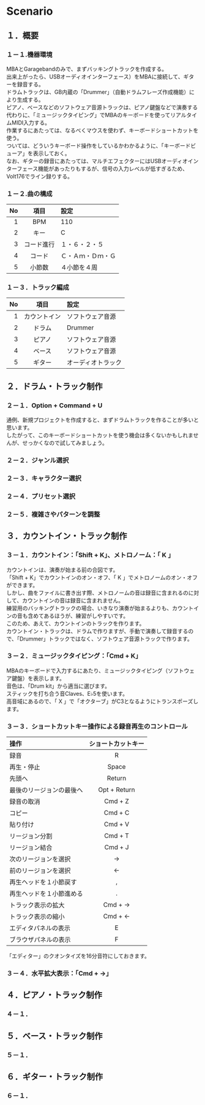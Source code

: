 # Scenario
## １．概要
### １－１.機器環境
MBAとGaragebandのみで、まずバッキングトラックを作成する。  
出来上がったら、USBオーディオインターフェース）をMBAに接続して、ギターを録音する。  
ドラムトラックは、GB内蔵の「Drummer」（自動ドラムフレーズ作成機能）により生成する。  
ピアノ、ベースなどのソフトウェア音源トラックは、ピアノ鍵盤などで演奏する代わりに、「ミュージックタイピング」でMBAのキーボードを使ってリアルタイムMIDI入力する。  
作業するにあたっては、なるべくマウスを使わず、キーボードショートカットを使う。  
ついては、どういうキーボード操作をしているかわかるように、「キーボードビューア」を表示しておく。  
なお、ギターの録音にあたっては、マルチエフェクターにはUSBオーディオインターフェース機能があったりもするが、信号の入力レベルが低すぎるため、Volt176でライン録りする。  
  
### １－２.曲の構成
|No|項目|設定|
|--:|:--:|:--|
|1|BPM|110|
|2|キー|C|
|3|コード進行|１・６・２・５|
|4|コード|Ｃ・Ａｍ・Ｄｍ・Ｇ|
|5|小節数|４小節を４周|
  
### １－３．トラック編成
|No|項目|設定|
|--:|:--:|:--|
|1|カウントイン|ソフトウェア音源|
|2|ドラム|Drummer|
|3|ピアノ|ソフトウェア音源|
|4|ベース|ソフトウェア音源|
|5|ギター|オーディオトラック|
  
## ２．ドラム・トラック制作
### ２－１．Option + Command + U
通例、新規プロジェクトを作成すると、まずドラムトラックを作ることが多いと思います。  
したがって、このキーボードショートカットを使う機会は多くないかもしれませんが、せっかくなので試してみましょう。  
### ２－２．ジャンル選択
### ２－３．キャラクター選択
### ２－４．プリセット選択
### ２－５．複雑さやパターンを調整
## ３．カウントイン・トラック制作
### ３－１．カウントイン：「Shift + K」、メトロノーム：「 K 」
カウントインは、演奏が始まる前の合図です。  
「Shift + K」でカウントインのオン・オフ、「 K 」でメトロノームのオン・オフができます。  
しかし、曲をファイルに書き出す際、メトロノームの音は録音に含まれるのに対して、カウントインの音は録音に含まれません。  
練習用のバッキングトラックの場合、いきなり演奏が始まるよりも、カウントインの音も含めてあるほうが、練習がしやすいです。  
このため、あえて、カウントインのトラックを作ります。  
カウントイン・トラックは、ドラムで作りますが、手動で演奏して録音するので、「Drummer」トラックではなく、ソフトウェア音源トラックで作ります。  
### ３－２．ミュージックタイピング：「Cmd + K」
MBAのキーボードで入力するにあたり、ミュージックタイピング（ソフトウェア鍵盤）を表示します。  
音色は、「Drum kit」から適当に選びます。  
スティックを打ち合う音Claves、E♭5を使います。  
高音域にあるので、「 X 」で「オクターブ」がC3となるようにトランスポーズします。
  
### ３－３．ショートカットキー操作による録音再生のコントロール
|操作|ショートカットキー|
|:--|:--:|
|録音|R|
|再生・停止|Space|
|先頭へ|Return|
|最後のリージョンの最後へ|Opt + Return|
|録音の取消|Cmd + Z|
|コピー|Cmd + C|
|貼り付け|Cmd + V|
|リージョン分割|Cmd + T|
|リージョン結合|Cmd + J|
|次のリージョンを選択|→|
|前のリージョンを選択|←|
|再生ヘッドを１小節戻す|,|
|再生ヘッドを１小節進める|.|  
|トラック表示の拡大|Cmd + →|
|トラック表示の縮小|Cmd + ←|
|エディタパネルの表示|E|
|ブラウザパネルの表示|F|
  
「エディター」のクオンタイズを16分音符にしておきます。  
### ３－４．水平拡大表示：「Cmd + →」
## ４．ピアノ・トラック制作
### ４－１．

## ５．ベース・トラック制作
### ５－１．

## ６．ギター・トラック制作
### ６－１．
